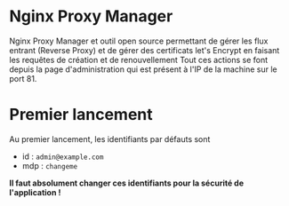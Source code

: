 # Nginx Proxy Manager

Nginx Proxy Manager et outil open source permettant de gérer les flux entrant (Reverse Proxy) et de gérer des certificats let's Encrypt en faisant les requêtes de création et de renouvellement
Tout ces actions se font depuis la page d'administration qui est présent à l'IP de la machine sur le port 81.

# Premier lancement
Au premier lancement, les identifiants par défauts sont 
- id : ``admin@example.com``
- mdp : ``changeme``

**Il faut absolument changer ces identifiants pour la sécurité de l'application !**